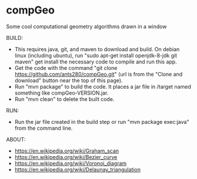 # compGeo
Some cool computational geometry algorithms drawn in a window

BUILD:
* This requires java, git, and maven to download and build.  On debian linux (including ubuntu), run "sudo apt-get install openjdk-8-jdk git maven" get install the necessary code to compile and run this app.
* Get the code with the command "git clone https://github.com/ants280/compGeo.git" (url is from the "Clone and download" button near the top of this page).
* Run "mvn package" to build the code.  It places a jar file in /target named something like compGeo-VERSION.jar.
* Run "mvn clean" to delete the built code.

RUN:
* Run the jar file created in the build step or run "mvn package exec:java" from the command line.

ABOUT:
* https://en.wikipedia.org/wiki/Graham_scan
* https://en.wikipedia.org/wiki/Bezier_curve
* https://en.wikipedia.org/wiki/Voronoi_diagram
* https://en.wikipedia.org/wiki/Delaunay_triangulation

